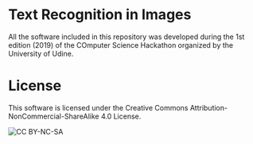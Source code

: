 # Text Recognition in Images

All the software included in this repository was developed during the 1st edition (2019) of the COmputer Science Hackathon organized by the University of Udine.

# License

This software is licensed under the Creative Commons Attribution-NonCommercial-ShareAlike 4.0 License.

![CC BY-NC-SA](https://i.creativecommons.org/l/by-nc-sa/4.0/88x31.png)